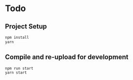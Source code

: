 # Todo

## Project Setup

```sh
npm install
yarn 
```

## Compile and re-upload for development

```
npm run start
yarn start
```